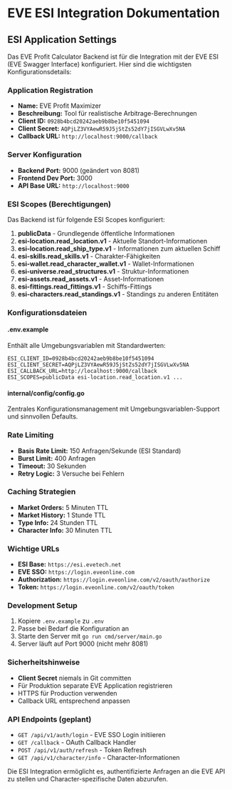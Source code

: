 # EVE ESI Integration Dokumentation

## ESI Application Settings

Das EVE Profit Calculator Backend ist für die Integration mit der EVE ESI (EVE Swagger Interface) konfiguriert. Hier sind die wichtigsten Konfigurationsdetails:

### Application Registration
- **Name:** EVE Profit Maximizer
- **Beschreibung:** Tool für realistische Arbitrage-Berechnungen
- **Client ID:** `0928b4bcd20242aeb9b8be10f5451094`
- **Client Secret:** `AQPjLZ3VYAewR59J5jStZs52dY7jISGVLwXv5NA`
- **Callback URL:** `http://localhost:9000/callback`

### Server Konfiguration
- **Backend Port:** 9000 (geändert von 8081)
- **Frontend Dev Port:** 3000
- **API Base URL:** `http://localhost:9000`

### ESI Scopes (Berechtigungen)
Das Backend ist für folgende ESI Scopes konfiguriert:

1. **publicData** - Grundlegende öffentliche Informationen
2. **esi-location.read_location.v1** - Aktuelle Standort-Informationen
3. **esi-location.read_ship_type.v1** - Informationen zum aktuellen Schiff
4. **esi-skills.read_skills.v1** - Charakter-Fähigkeiten
5. **esi-wallet.read_character_wallet.v1** - Wallet-Informationen
6. **esi-universe.read_structures.v1** - Struktur-Informationen
7. **esi-assets.read_assets.v1** - Asset-Informationen
8. **esi-fittings.read_fittings.v1** - Schiffs-Fittings
9. **esi-characters.read_standings.v1** - Standings zu anderen Entitäten

### Konfigurationsdateien

#### .env.example
Enthält alle Umgebungsvariablen mit Standardwerten:
```env
ESI_CLIENT_ID=0928b4bcd20242aeb9b8be10f5451094
ESI_CLIENT_SECRET=AQPjLZ3VYAewR59J5jStZs52dY7jISGVLwXv5NA
ESI_CALLBACK_URL=http://localhost:9000/callback
ESI_SCOPES=publicData esi-location.read_location.v1 ...
```

#### internal/config/config.go
Zentrales Konfigurationsmanagement mit Umgebungsvariablen-Support und sinnvollen Defaults.

### Rate Limiting
- **Basis Rate Limit:** 150 Anfragen/Sekunde (ESI Standard)
- **Burst Limit:** 400 Anfragen
- **Timeout:** 30 Sekunden
- **Retry Logic:** 3 Versuche bei Fehlern

### Caching Strategien
- **Market Orders:** 5 Minuten TTL
- **Market History:** 1 Stunde TTL  
- **Type Info:** 24 Stunden TTL
- **Character Info:** 30 Minuten TTL

### Wichtige URLs
- **ESI Base:** `https://esi.evetech.net`
- **EVE SSO:** `https://login.eveonline.com`
- **Authorization:** `https://login.eveonline.com/v2/oauth/authorize`
- **Token:** `https://login.eveonline.com/v2/oauth/token`

### Development Setup
1. Kopiere `.env.example` zu `.env`
2. Passe bei Bedarf die Konfiguration an
3. Starte den Server mit `go run cmd/server/main.go`
4. Server läuft auf Port 9000 (nicht mehr 8081)

### Sicherheitshinweise
- **Client Secret** niemals in Git committen
- Für Produktion separate EVE Application registrieren
- HTTPS für Production verwenden
- Callback URL entsprechend anpassen

### API Endpoints (geplant)
- `GET /api/v1/auth/login` - EVE SSO Login initiieren
- `GET /callback` - OAuth Callback Handler
- `POST /api/v1/auth/refresh` - Token Refresh
- `GET /api/v1/character/info` - Character-Informationen

Die ESI Integration ermöglicht es, authentifizierte Anfragen an die EVE API zu stellen und Character-spezifische Daten abzurufen.

